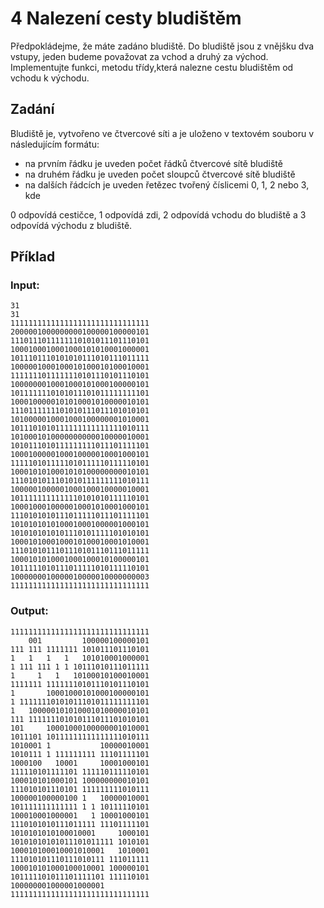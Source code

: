 # 4  Nalezení cesty bludištěm

Předpokládejme, že máte zadáno bludiště. Do bludiště jsou z vnějšku dva vstupy, jeden budeme považovat za vchod a druhý za východ. Implementujte funkci, metodu třídy,která nalezne cestu bludištěm od vchodu k východu.

## Zadání

Bludiště je, vytvořeno ve čtvercové síti a je uloženo v textovém souboru v následujícím formátu:
* na prvním řádku je uveden počet řádků čtvercové sítě bludiště
* na druhém řádku je uveden počet sloupců čtvercové sítě bludiště
* na dalších řádcích je uveden řetězec tvořený číslicemi 0, 1, 2 nebo 3, kde 

0  odpovídá cestičce, 1 odpovídá zdi, 2 odpovídá vchodu do bludiště a 3 odpovídá východu z bludiště.

## Příklad

### Input:
```
31
31
1111111111111111111111111111111
2000001000000000100000100000101
1110111011111110101011101110101
1000100010001000101010001000001
1011101110101010111010111011111
1000001000100010100010100010001
1111111011111110101110101110101
1000000010001000101000100000101
1011111110101011101011111111101
1000100000101010001010000010101
1110111111101010111011101010101
1010000010001000100000001010001
1011101010111111111111111010111
1010001010000000000010000010001
1010111010111111111011101111101
1000100000100010000010001000101
1111101011111010111110111110101
1000101010001010100000000010101
1110101011101010111111111010111
1000001000001000100010000010001
1011111111111110101010111110101
1000100010000010001010001000101
1110101010111011111011101111101
1010101010100010001000001000101
1010101010101110101111101010101
1000101000100010100010001010001
1110101011101110101110111011111
1000101010001000100010100000101
1011111010111011111010111110101
1000000010000010000010000000003
1111111111111111111111111111111
```
### Output:
````
1111111111111111111111111111111
    001         100000100000101
111 111 1111111 101011101110101
1   1   1   1   101010001000001
1 111 111 1 1 10111010111011111
1     1   1   10100010100010001
1111111 11111110101110101110101
1       10001000101000100000101
1 11111110101011101011111111101
1   100000101010001010000010101
111 111111101010111011101010101
101     10001000100000001010001
1011101 10111111111111111010111
1010001 1           10000010001
1010111 1 111111111 11101111101
1000100   10001     10001000101
111110101111101 111110111110101
100010101000101 100000000010101
111010101110101 111111111010111
100000100000100 1   10000010001
101111111111111 1 1 10111110101
100010001000001   1 10001000101
1110101010111011111 11101111101
1010101010100010001     1000101
10101010101011101011111 1010101
100010100010001010001   1010001
111010101110111010111 111011111
100010101000100010001 100000101
101111101011101111101 111110101
100000001000001000001          
1111111111111111111111111111111
````